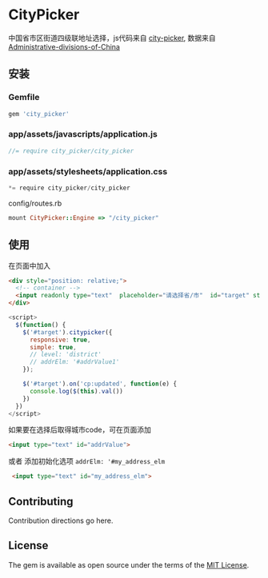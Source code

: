 # CityPicker
中国省市区街道四级联地址选择，js代码来自 [city-picker](https://github.com/huangchanghuan/city-picker), 数据来自 [Administrative-divisions-of-China](https://github.com/modood/Administrative-divisions-of-China)

## 安装

### Gemfile

```ruby
gem 'city_picker'
```

### app/assets/javascripts/application.js

```javascript
//= require city_picker/city_picker
```

### app/assets/stylesheets/application.css

```javascript
*= require city_picker/city_picker
```

config/routes.rb
```ruby
mount CityPicker::Engine => "/city_picker"
```

## 使用

在页面中加入

```html
<div style="position: relative;">
  <!-- container -->
  <input readonly type="text"  placeholder="请选择省/市"  id="target" style="width:100%">
</div>
```

```javascript
<script>
  $(function() {
    $('#target').citypicker({
      responsive: true,
      simple: true,
      // level: 'district'
      // addrElm: '#addrValue1'
    });

    $('#target').on('cp:updated', function(e) {
      console.log($(this).val())
    })
  })
</script>
```

 如果要在选择后取得城市code，可在页面添加

 ```html
 <input type="text" id="addrValue">
 ```

 或者 添加初始化选项 `addrElm: '#my_address_elm`

 ```html
  <input type="text" id="my_address_elm">
 ```


## Contributing
Contribution directions go here.

## License
The gem is available as open source under the terms of the [MIT License](https://opensource.org/licenses/MIT).
